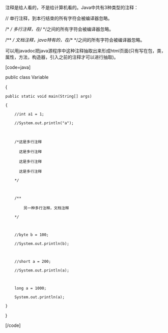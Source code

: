 注释是给人看的，不是给计算机看的。Java中共有3种类型的注释：
//	单行注释，到本行结束的所有字符会被编译器忽略。
/* */	多行注释，在/*  */之间的所有字符会被编译器忽略。
/**  */  	文档注释，java特有的，在/**  */之间的所有字符会被编译器忽略。
可以用javadoc把java源程序中这种注释抽取出来形成html页面(只有写在包，类，属性，方法，构造器，引入之前的注释才可以进行抽取)。
[code=java]
public class Variable
{
	public static void main(String[] args)
	{
		//int a1 = 1;
		//System.out.println("a");

		/*这是多行注释
		  这是多行注释
		  这是多行注释
		  这是多行注释
		*/

		/**
			另一种多行注释，文档注释
		*/

		//byte b = 100;
		//System.out.println(b);
	
		//short a = 200;
		//System.out.println(a);

		long a = 1000;
		System.out.println(a);
	}
}
[/code]